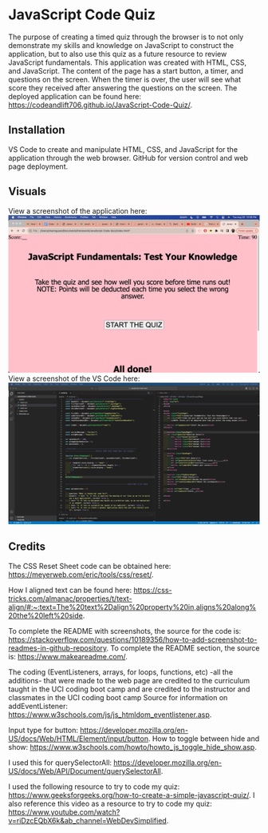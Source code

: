# JavaScript Code Quiz
The purpose of creating a timed quiz through the browser is to not only demonstrate my skills and knowledge on JavaScript to construct the application, but to also use this quiz as a future resource to review JavaScript fundamentals. This application was created with HTML, CSS, and JavaScript. The content of the page has a start button, a timer, and questions on the screen. When the timer is over, the user will see what score they received after answering the questions on the screen. The deployed application can be found here: https://codeandlift706.github.io/JavaScript-Code-Quiz/.


## Installation
VS Code to create and manipulate HTML, CSS, and JavaScript for the application through the web browser. GitHub for version control and web page deployment.


## Visuals
View a screenshot of the application here:
![Screenshot](QuizPageScreenshot.png)
View a screenshot of the VS Code here:
![Screenshot](VSCodeQuizScreenshot.png)


## Credits
The CSS Reset Sheet code can be obtained here: https://meyerweb.com/eric/tools/css/reset/. 


How I aligned text can be found here: https://css-tricks.com/almanac/properties/t/text-align/#:~:text=The%20text%2Dalign%20property%20in,aligns%20along%20the%20left%20side.


To complete the README with screenshots, the source for the code is: https://stackoverflow.com/questions/10189356/how-to-add-screenshot-to-readmes-in-github-repository. To complete the README section, the source is: https://www.makeareadme.com/. 

The coding (EventListeners, arrays, for loops, functions, etc) -all the additions- that were made to the web page are credited to the curriculum taught in the UCI coding boot camp and are credited to the instructor and classmates in the UCI coding boot camp
Source for information on addEventListener: https://www.w3schools.com/js/js_htmldom_eventlistener.asp.

Input type for button: https://developer.mozilla.org/en-US/docs/Web/HTML/Element/input/button.
How to toggle between hide and show: https://www.w3schools.com/howto/howto_js_toggle_hide_show.asp.

I used this for querySelectorAll: https://developer.mozilla.org/en-US/docs/Web/API/Document/querySelectorAll.

I used the following resource to try to code my quiz: https://www.geeksforgeeks.org/how-to-create-a-simple-javascript-quiz/.
I also reference this video as a resource to try to code my quiz: https://www.youtube.com/watch?v=riDzcEQbX6k&ab_channel=WebDevSimplified.

